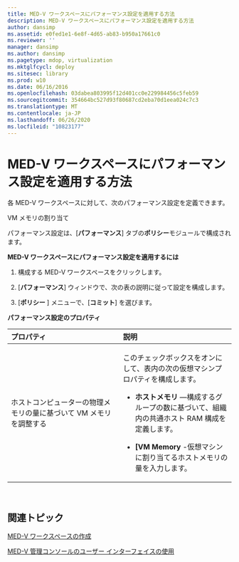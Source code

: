 ```yaml
---
title: MED-V ワークスペースにパフォーマンス設定を適用する方法
description: MED-V ワークスペースにパフォーマンス設定を適用する方法
author: dansimp
ms.assetid: e0fed1e1-6e8f-4d65-ab83-b950a17661c0
ms.reviewer: ''
manager: dansimp
ms.author: dansimp
ms.pagetype: mdop, virtualization
ms.mktglfcycl: deploy
ms.sitesec: library
ms.prod: w10
ms.date: 06/16/2016
ms.openlocfilehash: 03dabea803995f12d401cc0e229984456c5feb59
ms.sourcegitcommit: 354664bc527d93f80687cd2eba70d1eea024c7c3
ms.translationtype: MT
ms.contentlocale: ja-JP
ms.lasthandoff: 06/26/2020
ms.locfileid: "10823177"
---
```

# MED-V ワークスペースにパフォーマンス設定を適用する方法


各 MED-V ワークスペースに対して、次のパフォーマンス設定を定義できます。

VM メモリの割り当て

パフォーマンス設定は、[**パフォーマンス**] タブの**ポリシー**モジュールで構成されます。

**MED-V ワークスペースにパフォーマンス設定を適用するには**

1.  構成する MED-V ワークスペースをクリックします。

2.  [**パフォーマンス**] ウィンドウで、次の表の説明に従って設定を構成します。

3.  [**ポリシー** ] メニューで、[**コミット**] を選びます。

**パフォーマンス設定のプロパティ**

<table>
<colgroup>
<col width="50%" />
<col width="50%" />
</colgroup>
<thead>
<tr class="header">
<th align="left">プロパティ</th>
<th align="left">説明</th>
</tr>
</thead>
<tbody>
<tr class="odd">
<td align="left"><p>ホストコンピューターの物理メモリの量に基づいて VM メモリを調整する</p></td>
<td align="left"><p>このチェックボックスをオンにして、表内の次の仮想マシンプロパティを構成します。</p>
<ul>
<li><p><strong>ホストメモリ </strong> —構成するグループの数に基づいて、組織内の共通ホスト RAM 構成を定義します。</p></li>
<li><p><strong>[VM Memory </strong> -仮想マシンに割り当てるホストメモリの量を入力します。</p></li>
</ul></td>
</tr>
</tbody>
</table>

 

## 関連トピック


[MED-V ワークスペースの作成](creating-a-med-v-workspacemedv-10-sp1.md)

[MED-V 管理コンソールのユーザー インターフェイスの使用](using-the-med-v-management-console-user-interface.md)

 

 





